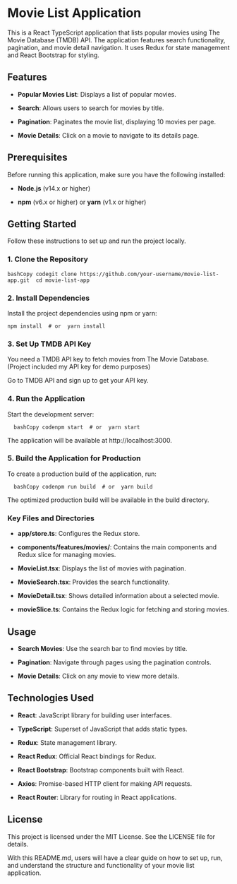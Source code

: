 Movie List Application
======================

This is a React TypeScript application that lists popular movies using The Movie Database (TMDB) API. The application features search functionality, pagination, and movie detail navigation. It uses Redux for state management and React Bootstrap for styling.

Features
--------

*   **Popular Movies List**: Displays a list of popular movies.
    
*   **Search**: Allows users to search for movies by title.
    
*   **Pagination**: Paginates the movie list, displaying 10 movies per page.
    
*   **Movie Details**: Click on a movie to navigate to its details page.
    

Prerequisites
-------------

Before running this application, make sure you have the following installed:

*   **Node.js** (v14.x or higher)
    
*   **npm** (v6.x or higher) or **yarn** (v1.x or higher)
    

Getting Started
---------------

Follow these instructions to set up and run the project locally.

### 1\. Clone the Repository

`bashCopy codegit clone https://github.com/your-username/movie-list-app.git  cd movie-list-app   `

### 2\. Install Dependencies

Install the project dependencies using npm or yarn:

` npm install  # or  yarn install   `

### 3\. Set Up TMDB API Key

You need a TMDB API key to fetch movies from The Movie Database.(Project included my API key for demo purposes)

Go to TMDB API and sign up to get your API key. 

### 4\. Run the Application

Start the development server:

`   bashCopy codenpm start  # or  yarn start   `

The application will be available at http://localhost:3000.

### 5\. Build the Application for Production

To create a production build of the application, run:

`   bashCopy codenpm run build  # or  yarn build   `

The optimized production build will be available in the build directory.

### Key Files and Directories

*   **app/store.ts**: Configures the Redux store.
    
*   **components/features/movies/**: Contains the main components and Redux slice for managing movies.
    
*   **MovieList.tsx**: Displays the list of movies with pagination.
    
*   **MovieSearch.tsx**: Provides the search functionality.
    
*   **MovieDetail.tsx**: Shows detailed information about a selected movie.
    
*   **movieSlice.ts**: Contains the Redux logic for fetching and storing movies.
    

Usage
-----

*   **Search Movies**: Use the search bar to find movies by title.
    
*   **Pagination**: Navigate through pages using the pagination controls.
    
*   **Movie Details**: Click on any movie to view more details.
    

Technologies Used
-----------------

*   **React**: JavaScript library for building user interfaces.
    
*   **TypeScript**: Superset of JavaScript that adds static types.
    
*   **Redux**: State management library.
    
*   **React Redux**: Official React bindings for Redux.
    
*   **React Bootstrap**: Bootstrap components built with React.
    
*   **Axios**: Promise-based HTTP client for making API requests.
    
*   **React Router**: Library for routing in React applications.
    

License
-------

This project is licensed under the MIT License. See the LICENSE file for details.

With this README.md, users will have a clear guide on how to set up, run, and understand the structure and functionality of your movie list application.
